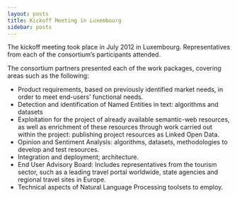 ```yaml
---
layout: posts
title: Kickoff Meeting in Luxembourg
sidebar: posts
---
```


The kickoff meeting took place in July 2012 in Luxembourg. Representatives from each of the consortium’s participants attended.

The consortium partners presented each of the work packages, covering areas such as the following:

+ Product requirements, based on previously identified market needs, in order to meet end-users’ functional needs.
+ Detection and identification of Named Entities in text: algorithms and datasets
+ Exploitation for the project of already available semantic-web resources, as well as enrichment of these resources through work carried out within the project: publishing project resources as Linked Open Data.
+ Opinion and Sentiment Analysis: algorithms, datasets, methodologies to develop and test resources.
+ Integration and deployment; architecture.
+ End User Advisory Board: Includes representatives from the tourism sector, such as a leading  travel portal worldwide, state agencies and regional travel sites in Europe.
+ Technical aspects of Natural Language Processing toolsets to employ.
